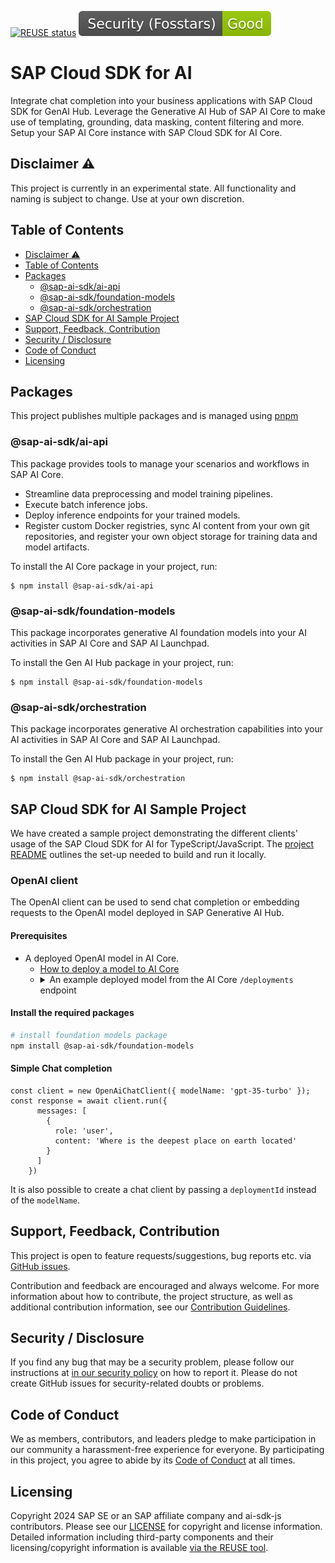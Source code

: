 [![REUSE status](https://api.reuse.software/badge/github.com/SAP/ai-sdk-js)](https://api.reuse.software/info/github.com/SAP/ai-sdk-js)
[![Fosstars security rating](https://github.com/SAP/ai-sdk-js/blob/fosstars/fosstars_badge.svg)](https://github.com/SAP/ai-sdk-js/blob/fosstars/fosstars_report.md)

# SAP Cloud SDK for AI

Integrate chat completion into your business applications with SAP Cloud SDK for GenAI Hub. Leverage the Generative AI Hub of SAP AI Core to make use of templating, grounding, data masking, content filtering and more. Setup your SAP AI Core instance with SAP Cloud SDK for AI Core.

## Disclaimer ⚠️

This project is currently in an experimental state. All functionality and naming is subject to change. Use at your own discretion.

## Table of Contents

- [Disclaimer ⚠️](#disclaimer-️)
- [Table of Contents](#table-of-contents)
- [Packages](#packages)
  - [@sap-ai-sdk/ai-api](#sap-ai-sdkai-api)
  - [@sap-ai-sdk/foundation-models](#sap-ai-sdkfoundation-models)
  - [@sap-ai-sdk/orchestration](#sap-ai-sdkorchestration)
- [SAP Cloud SDK for AI Sample Project](#sap-cloud-sdk-for-ai-sample-project)
- [Support, Feedback, Contribution](#support-feedback-contribution)
- [Security / Disclosure](#security--disclosure)
- [Code of Conduct](#code-of-conduct)
- [Licensing](#licensing)

## Packages

This project publishes multiple packages and is managed using [pnpm](https://pnpm.io/)

### @sap-ai-sdk/ai-api

This package provides tools to manage your scenarios and workflows in SAP AI Core.

- Streamline data preprocessing and model training pipelines.
- Execute batch inference jobs.
- Deploy inference endpoints for your trained models.
- Register custom Docker registries, sync AI content from your own git repositories, and register your own object storage for training data and model artifacts.

To install the AI Core package in your project, run:

```
$ npm install @sap-ai-sdk/ai-api
```

### @sap-ai-sdk/foundation-models

This package incorporates generative AI foundation models into your AI activities in SAP AI Core and SAP AI Launchpad.

To install the Gen AI Hub package in your project, run:

```
$ npm install @sap-ai-sdk/foundation-models
```

### @sap-ai-sdk/orchestration

This package incorporates generative AI orchestration capabilities into your AI activities in SAP AI Core and SAP AI Launchpad.

To install the Gen AI Hub package in your project, run:

```
$ npm install @sap-ai-sdk/orchestration
```

## SAP Cloud SDK for AI Sample Project

We have created a sample project demonstrating the different clients' usage of the SAP Cloud SDK for AI for TypeScript/JavaScript. The [project README](./sample-code/README.md) outlines the set-up needed to build and run it locally.

### OpenAI client

The OpenAI client can be used to send chat completion or embedding requests to the OpenAI model deployed in SAP Generative AI Hub.

#### Prerequisites

- A deployed OpenAI model in AI Core.
  - [How to deploy a model to AI Core](https://help.sap.com/docs/sap-ai-core/sap-ai-core-service-guide/create-deployment-for-generative-ai-model-in-sap-ai-core)
  - <details><summary>An example deployed model from the AI Core <code>/deployments</code> endpoint</summary>
    <pre>
        {
        "id": "d123456abcdefg",
        "deploymentUrl": "https://api.ai.region.aws.ml.hana.ondemand.com/v2/inference/deployments/d123456abcdefg",
        "configurationId": "12345-123-123-123-123456abcdefg",
        "configurationName": "gpt-35-turbo",
        "scenarioId": "foundation-models",
        "status": "RUNNING",
        "statusMessage": null,
        "targetStatus": "RUNNING",
        "lastOperation": "CREATE",
        "latestRunningConfigurationId": "12345-123-123-123-123456abcdefg",
        "ttl": null,
        "details": {
          "scaling": {
            "backendDetails": null,
            "backend_details": {
            }
          },
          "resources": {
            "backendDetails": null,
            "backend_details": {
              "model": {
                "name": "gpt-35-turbo",
                "version": "latest"
              }
            }
          }
        },
        "createdAt": "2024-07-03T12:44:22Z",
        "modifiedAt": "2024-07-16T12:44:19Z",
        "submissionTime": "2024-07-03T12:44:51Z",
        "startTime": "2024-07-03T12:45:56Z",
        "completionTime": null
      }
      </pre>
      </details>

#### Install the required packages

```bash
# install foundation models package
npm install @sap-ai-sdk/foundation-models
```
#### Simple Chat completion

```TS
const client = new OpenAiChatClient({ modelName: 'gpt-35-turbo' });
const response = await client.run({
      messages: [
        {
          role: 'user',
          content: 'Where is the deepest place on earth located'
        }
      ]
    })
```

It is also possible to create a chat client by passing a `deploymentId` instead of the `modelName`.

## Support, Feedback, Contribution

This project is open to feature requests/suggestions, bug reports etc. via [GitHub issues](https://github.com/SAP/ai-sdk-js/issues).

Contribution and feedback are encouraged and always welcome. For more information about how to contribute, the project structure, as well as additional contribution information, see our [Contribution Guidelines](CONTRIBUTING.md).

## Security / Disclosure

If you find any bug that may be a security problem, please follow our instructions at [in our security policy](https://github.com/SAP/ai-sdk-js/security/policy) on how to report it. Please do not create GitHub issues for security-related doubts or problems.

## Code of Conduct

We as members, contributors, and leaders pledge to make participation in our community a harassment-free experience for everyone. By participating in this project, you agree to abide by its [Code of Conduct](https://github.com/SAP/.github/blob/main/CODE_OF_CONDUCT.md) at all times.

## Licensing

Copyright 2024 SAP SE or an SAP affiliate company and ai-sdk-js contributors. Please see our [LICENSE](LICENSE) for copyright and license information. Detailed information including third-party components and their licensing/copyright information is available [via the REUSE tool](https://api.reuse.software/info/github.com/SAP/ai-sdk-js).
